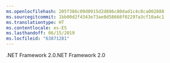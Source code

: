 ```yaml
---
ms.openlocfilehash: 205f386c09d0915d2d886c80dad1c4c8ca002888
ms.sourcegitcommit: 1bb00d2f4343e73ae8d58668f02297a3cf10a4c1
ms.translationtype: HT
ms.contentlocale: es-ES
ms.lasthandoff: 06/15/2019
ms.locfileid: "63871281"
---
```

<span data-ttu-id="18b2e-101">.NET Framework 2.0</span><span class="sxs-lookup"><span data-stu-id="18b2e-101">.NET Framework 2.0</span></span>
